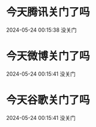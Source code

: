 # 今天腾讯关门了吗

2024-05-24 00:15:38 没关门

# 今天微博关门了吗

2024-05-24 00:15:41 没关门

# 今天谷歌关门了吗

2024-05-24 00:15:41 没关门

